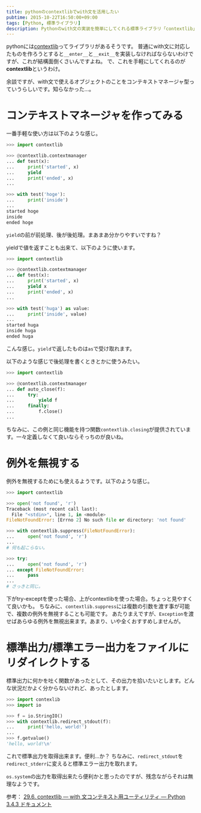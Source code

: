 ```yaml
---
title: pythonのcontextlibでwith文を活用したい
pubtime: 2015-10-22T16:50:00+09:00
tags: [Python, 標準ライブラリ]
description: Pythonのwith文の実装を簡単にしてくれる標準ライブラリ「contextlib」の色々な使い方です。
---
```


pythonには[contextlib](http://docs.python.jp/3.4/library/contextlib.html)ってライブラリがあるそうです。
普通にwith文に対応したものを作ろうとすると`__enter__`と`__exit__`を実装しなければならないわけですが、これが結構面倒くさいんですよね。
で、これを手軽にしてくれるのが**contextlib**というわけ。

余談ですが、with文で使えるオブジェクトのことをコンテキストマネージャ型っていうらしいです。知らなかった…。

# コンテキストマネージャを作ってみる
一番手軽な使い方は以下のような感じ。
``` python
>>> import contextlib

>>> @contextlib.contextmanager
... def test(x):
... 	print('started', x)
... 	yield
... 	print('ended', x)
...

>>> with test('hoge'):
... 	print('inside')
...
started hoge
inside
ended hoge
```
`yield`の前が前処理、後が後処理。まあまあ分かりやすいですね？

yieldで値を返すことも出来て、以下のように使います。
``` python
>>> import contextlib

>>> @contextlib.contextmanager
... def test(x):
... 	print('started', x)
... 	yield x
... 	print('ended', x)
...

>>> with test('huga') as value:
... 	print('inside', value)
...
started huga
inside huga
ended huga
```
こんな感じ。`yield`で返したものは`as`で受け取れます。

以下のような感じで後処理を書くときとかに使うみたい。
``` python
>>> import contextlib

>>> @contextlib.contextmanager
... def auto_close(f):
... 	try:
... 		yield f
... 	finally:
... 		f.close()
...
```
ちなみに、この例と同じ機能を持つ関数`contextlib.closing`が提供されています。一々定義しなくて良いならそっちのが良いね。

# 例外を無視する
例外を無視するためにも使えるようです。以下のような感じ。
``` python
>>> import contextlib

>>> open('not found', 'r')
Traceback (most recent call last):
  File "<stdin>", line 1, in <module>
FileNotFoundError: [Errno 2] No such file or directory: 'not found'

>>> with contextlib.suppress(FileNotFoundError):
... 	open('not found', 'r')
...
# 何も起こらない。

>>> try:
... 	open('not found', 'r')
... except FileNotFoundError:
... 	pass
...
# さっきと同じ。
```
下がtry-exceptを使った場合、上がcontextlibを使った場合。ちょっと見やすくて良いかも。
ちなみに、`contextlib.suppress`には複数の引数を渡す事が可能で、複数の例外を無視することも可能です。
あたりまえですが、`Exception`を渡せばあらゆる例外を無視出来ます。あまり、いや全くおすすめしませんが。

# 標準出力/標準エラー出力をファイルにリダイレクトする
標準出力に何かを吐く関数があったとして、その出力を拾いたいとします。どんな状況だかよく分からないけれど、あったとします。
``` python
>>> import contexlib
>>> import io

>>> f = io.StringIO()
>>> with contextlib.redirect_stdout(f):
... 	print('hello, world!')
...
>>> f.getvalue()
'hello, world!\n'
```
これで標準出力を取得出来ます。便利…か？
ちなみに、`redirect_stdout`を`redirect_stderr`に変えると標準エラー出力を取れます。

`os.system`の出力を取得出来たら便利かと思ったのですが、残念ながらそれは無理なようです。

参考： [29.6. contextlib — with 文コンテキスト用ユーティリティ &mdash; Python 3.4.3 ドキュメント](http://docs.python.jp/3.4/library/contextlib.html)
